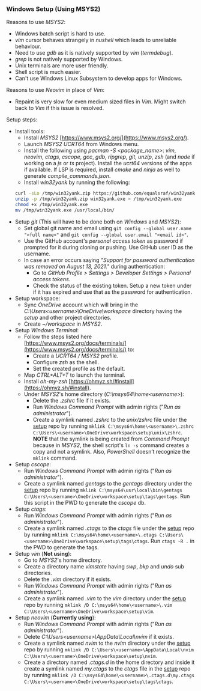 ### Windows Setup (Using MSYS2)

Reasons to use *MSYS2*:

- Windows batch script is hard to use.
- *vim* cursor behaves strangely in *nushell* which leads to unreliable behaviour.
- Need to use *gdb* as it is natively supported by *vim* (*termdebug*).
- *grep* is not natively supported by Windows.
- Unix terminals are more user friendly.
- Shell script is much easier.
- Can't use Windows Linux Subsystem to develop apps for Windows.

Reasons to use *Neovim* in place of *Vim*:

- Repaint is very slow for even medium sized files in *Vim*. Might switch back to *Vim* if this issue is resolved.

Setup steps:

- Install tools:
    - Install *MSYS2* [https://www.msys2.org/](https://www.msys2.org/).
    - Launch *MSYS2 UCRT64* from Windows menu.
    - Install the following using *pacman -S <package_name>*: *vim*, *neovim*, *ctags*, *cscope*, *gcc*, *gdb*, *ripgrep*, *git*, *unzip*, *zsh* (and *node* if working on a *js* or *ts* project). Install the *ucrt64* versions of the apps if available.  If LSP is required, install *cmake* and *ninja* as well to generate *compile_commands.json*.
    - Install *win32yank* by running the following:
    ```sh
    curl -sLo /tmp/win32yank.zip https://github.com/equalsraf/win32yank/releases/download/v0.1.1/win32yank-x64.zip
    unzip -p /tmp/win32yank.zip win32yank.exe > /tmp/win32yank.exe
    chmod +x /tmp/win32yank.exe
    mv /tmp/win32yank.exe /usr/local/bin/
    ```
- Setup *git* (This will have to be done both on *Windows* and *MSYS2*):
    - Set global git name and email using `git config --global user.name "<full name>"` and `git config --global user.email "<email id>"`.
    - Use the GitHub account's *personal access token* as password if prompted for it during cloning or pushing. Use GitHub user ID as the username.
    - In case an error occurs saying *"Support for password authentication was removed on August 13, 2021."* during authentication:
        - Go to *GitHub Profile > Settings > Developer Settings > Personal access tokens*.
        - Check the status of the existing token. Setup a new token under if it has expired and use that as the password for authentication.
- Setup workspace:
    - Sync *OneDrive* account which will bring in the *C:\Users\<username>\OneDrive\workspace* directory having the *setup* and other project directories.
    - Create *~/workspace* in *MSYS2*.
- Setup *Windows Terminal*:
    - Follow the steps listed here [https://www.msys2.org/docs/terminals/](https://www.msys2.org/docs/terminals/) to:
        - Create a *UCRT64 / MSYS2* profile.
        - Configure *zsh* as the shell.
        - Set the created profile as the default.
    - Map *CTRL+ALT+T* to launch the terminal.
    - Install *oh-my-zsh* [https://ohmyz.sh/#install](https://ohmyz.sh/#install).
    - Under *MSYS2*'s home directory (*C:\msys64\home\<username>*):
        - Delete the *.zshrc* file if it exists.
        - Run *Windows Command Prompt* with admin rights ("*Run as administrator*").
        - Create a symlink named *.zshrc* to the *unix/zshrc* file under the [setup](https://github.com/krankur/setup) repo by running `mklink C:\msys64\home\<username>\.zshrc C:\Users\<username>\OneDrive\workspace\setup\unix\zshrc`. **NOTE** that the symlink is being created from *Command Prompt* because in *MSYS2*, the shell script's `ln -s` command creates a copy and not a symlink. Also, *PowerShell* doesn’t recognize the `mklink` command.
- Setup *cscope*:
    - Run *Windows Command Prompt* with admin rights ("*Run as administrator*").
    - Create a symlink named *gentags* to the *gentags* directory under the [setup](https://github.com/krankur/setup) repo by running `mklink C:\msys64\usr\local\bin\gentags C:\Users\<username>\OneDrive\workspace\setup\tags\gentags`. Run this script in the PWD to generate the *cscope* db.
- Setup *ctags*:
    - Run *Windows Command Prompt* with admin rights ("*Run as administrator*").
    - Create a symlink named *.ctags* to the *ctags* file under the [setup](https://github.com/krankur/setup) repo by running `mklink C:\msys64\home\<username>\.ctags C:\Users\<username>\OneDrive\workspace\setup\tags\ctags`. Run `ctags -R .` in the PWD to generate the tags.
- Setup *vim* (**Not using**):
    - Go to *MSYS2*'s home directory.
    - Create a directory name *vimstate* having *swp*, *bkp* and *undo* sub directories.
    - Delete the *.vim* directory if it exists.
    - Run *Windows Command Prompt* with admin rights ("*Run as administrator*").
    - Create a symlink named *.vim* to the *vim* directory under the [setup](https://github.com/krankur/setup) repo by running `mklink /D C:\msys64\home\<username>\.vim C:\Users\<username>\OneDrive\workspace\setup\vim`.
- Setup *neovim* (**Currently using**):
    - Run *Windows Command Prompt* with admin rights ("*Run as administrator*").
    - Delete *C:\Users\<username>\AppData\Local\nvim* if it exists.
    - Create a symlink named *nvim* to the *nvim* directory under the [setup](https://github.com/krankur/setup) repo by running `mklink /D C:\Users\<username>\AppData\Local\nvim C:\Users\<username>\OneDrive\workspace\setup\nvim`.
    - Create a directory named *.ctags.d* in the home directory and inside it create a symlink named *my.ctags* to the *ctags* file in the [setup](https://github.com/krankur/setup) repo by running `mklink /D C:\msys64\home\<username>\.ctags.d\my.ctags C:\Users\<username>\OneDrive\workspace\setup\tags\ctags`.

